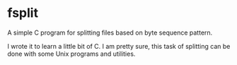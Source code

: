 fsplit
======
A simple C program for splitting files based on byte sequence pattern.

I wrote it to learn a little bit of C. I am pretty sure, this task of splitting can be done with some Unix programs and utilities.
